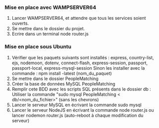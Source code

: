### Mise en place avec WAMPSERVER64
1. Lancer WAMPSERVER64, et attendre que tous les services soient ouverts.
2. Se mettre dans le dossier du projet.
3. Ecrire dans un terminal node router.js

### Mise en place sous Ubuntu
1. Vérifier que les paquets suivants sont installés : express,  country-list, ejs, nodemoon, dotenv, connect-flash, express-session, passport, passport-local, express-mysql-session
Sinon les installer avec la commande : npm install -latest (nom_du_paquet)
2. Se mettre dans le dossier PeopleMatching
3. Créer la base de données MySQL PeopleMatching
4. Remplir cete BDD avec les scripts SQL présents dans le dossier db :
Utiliser la commande "sudo mysql PeopleMatching < db/<nom_du_fichier>" (sans les chevrons) 
5. Lancer le serveur MySQL en écrivant la commande sudo mysql
6. Lancer le serveur NodeJS en écrivant la commande node router.js ou lancer nodemon router.js (auto-reboot à chaque modification du serveur)